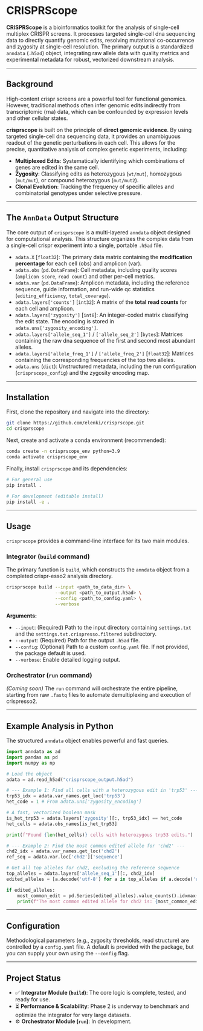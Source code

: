 # CRISPRScope

**CRISPRScope** is a bioinformatics toolkit for the analysis of single-cell multiplex CRISPR screens. It processes targeted single-cell dna sequencing data to directly quantify genomic edits, resolving mutational co-occurrence and zygosity at single-cell resolution. The primary output is a standardized `anndata` (`.h5ad`) object, integrating raw allele data with quality metrics and experimental metadata for robust, vectorized downstream analysis.

-----

## Background

High-content crispr screens are a powerful tool for functional genomics. However, traditional methods often infer genomic edits indirectly from transcriptomic (rna) data, which can be confounded by expression levels and other cellular states.

**crisprscope** is built on the principle of **direct genomic evidence**. By using targeted single-cell dna sequencing data, it provides an unambiguous readout of the genetic perturbations in each cell. This allows for the precise, quantitative analysis of complex genetic experiments, including:

  * **Multiplexed Edits**: Systematically identifying which combinations of genes are edited in the same cell.
  * **Zygosity**: Classifying edits as heterozygous (`wt/mut`), homozygous (`mut/mut`), or compound heterozygous (`mut/mut2`).
  * **Clonal Evolution**: Tracking the frequency of specific alleles and combinatorial genotypes under selective pressure.

-----

## The `AnnData` Output Structure

The core output of `crisprscope` is a multi-layered `anndata` object designed for computational analysis. This structure organizes the complex data from a single-cell crispr experiment into a single, portable `.h5ad` file.

  * `adata.X` [`float32`]: The primary data matrix containing the **modification percentage** for each cell (obs) and amplicon (var).
  * `adata.obs` (`pd.DataFrame`): Cell metadata, including quality scores (`amplicon score`, `read count`) and other per-cell metrics.
  * `adata.var` (`pd.DataFrame`): Amplicon metadata, including the reference sequence, guide information, and run-wide qc statistics (`editing_efficiency`, `total_coverage`).
  * `adata.layers['counts']` [`int32`]: A matrix of the **total read counts** for each cell and amplicon.
  * `adata.layers['zygosity']` [`int8`]: An integer-coded matrix classifying the edit state. The encoding is stored in `adata.uns['zygosity_encoding']`.
  * `adata.layers['allele_seq_1']` / `['allele_seq_2']` [`bytes`]: Matrices containing the raw dna sequence of the first and second most abundant alleles.
  * `adata.layers['allele_freq_1']` / `['allele_freq_2']` [`float32`]: Matrices containing the corresponding frequencies of the top two alleles.
  * `adata.uns` (`dict`): Unstructured metadata, including the run configuration (`crisprscope_config`) and the zygosity encoding map.

-----

## Installation

First, clone the repository and navigate into the directory:

```bash
git clone https://github.com/elenki/crisprscope.git
cd crisprscope
```

Next, create and activate a conda environment (recommended):

```bash
conda create -n crisprscope_env python=3.9
conda activate crisprscope_env
```

Finally, install `crisprscope` and its dependencies:

```bash
# For general use
pip install .

# For development (editable install)
pip install -e .
```

-----

## Usage

`crisprscope` provides a command-line interface for its two main modules.

### Integrator (`build` command)

The primary function is `build`, which constructs the `anndata` object from a completed crispr-esso2 analysis directory.

```bash
crisprscope build --input <path_to_data_dir> \
                  --output <path_to_output.h5ad> \
                  --config <path_to_config.yaml> \
                  --verbose
```

**Arguments:**

  * `--input`: (Required) Path to the input directory containing `settings.txt` and the `settings.txt.crispresso.filtered` subdirectory.
  * `--output`: (Required) Path for the output `.h5ad` file.
  * `--config`: (Optional) Path to a custom `config.yaml` file. If not provided, the package default is used.
  * `--verbose`: Enable detailed logging output.

### Orchestrator (`run` command)

*(Coming soon)* The `run` command will orchestrate the entire pipeline, starting from raw `.fastq` files to automate demultiplexing and execution of crispresso2.

-----

## Example Analysis in Python

The structured `anndata` object enables powerful and fast queries.

```python
import anndata as ad
import pandas as pd
import numpy as np

# Load the object
adata = ad.read_h5ad("crisprscope_output.h5ad")

# --- Example 1: Find all cells with a heterozygous edit in 'trp53' ---
trp53_idx = adata.var_names.get_loc('trp53')
het_code = 1 # From adata.uns['zygosity_encoding']

# A fast, vectorized boolean mask
is_het_trp53 = adata.layers['zygosity'][:, trp53_idx] == het_code
het_cells = adata.obs_names[is_het_trp53]

print(f"Found {len(het_cells)} cells with heterozygous trp53 edits.")

# --- Example 2: Find the most common edited allele for 'chd2' ---
chd2_idx = adata.var_names.get_loc('chd2')
ref_seq = adata.var.loc['chd2']['sequence']

# Get all top alleles for chd2, excluding the reference sequence
top_alleles = adata.layers['allele_seq_1'][:, chd2_idx]
edited_alleles = [a.decode('utf-8') for a in top_alleles if a.decode('utf-8') != ref_seq]

if edited_alleles:
    most_common_edit = pd.Series(edited_alleles).value_counts().idxmax()
    print(f"The most common edited allele for chd2 is: {most_common_edit}")

```

-----

## Configuration

Methodological parameters (e.g., zygosity thresholds, read structure) are controlled by a `config.yaml` file. A default is provided with the package, but you can supply your own using the `--config` flag.

-----

## Project Status

  * ✅ **Integrator Module (`build`)**: The core logic is complete, tested, and ready for use.
  * ⏳ **Performance & Scalability**: Phase 2 is underway to benchmark and optimize the integrator for very large datasets.
  * ⚙️ **Orchestrator Module (`run`)**: In development.